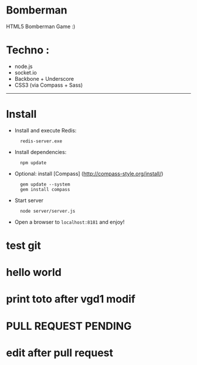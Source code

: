 # Bomberman
HTML5 Bomberman Game :)

Techno :
===============

 * node.js
 * socket.io
 * Backbone + Underscore
 * CSS3 (via Compass + Sass)


***


Install
===============

* Install and execute Redis:

		redis-server.exe

* Install dependencies:

		npm update

* Optional: install [Compass] (http://compass-style.org/install/)

		gem update --system
		gem install compass

* Start server

		node server/server.js


* Open a browser to `localhost:8181` and enjoy!

# test git
# hello world
# print toto after vgd1 modif
# PULL REQUEST PENDING
# edit after pull request
